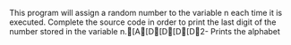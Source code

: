 This program will assign a random number to the variable n each time it is executed. Complete the source code in order to print the last digit of the number stored in the variable n.[A[D[D[D[D2- Prints the alphabet